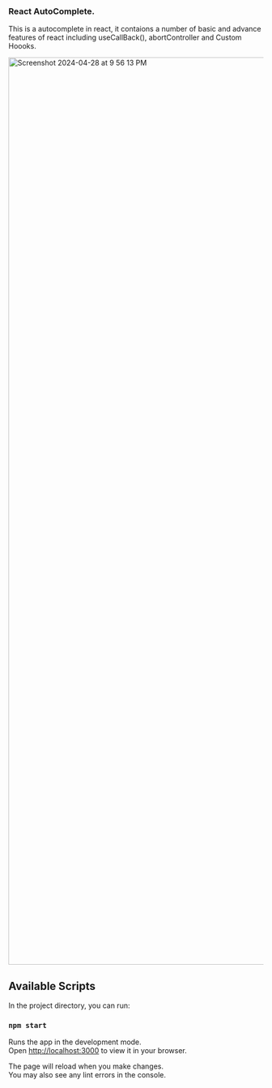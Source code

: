 ### React AutoComplete.
This is a autocomplete in react, it contaions a number of basic and advance features of react including useCallBack(), abortController and Custom Hoooks.

<img width="1792" alt="Screenshot 2024-04-28 at 9 56 13 PM" src="https://github.com/sauravphulera/Autocomplete_library_react/assets/16851666/79bd6c47-1d40-41bb-abfd-3adfcd5a9aa3">

## Available Scripts

In the project directory, you can run:

### `npm start`

Runs the app in the development mode.\
Open [http://localhost:3000](http://localhost:3000) to view it in your browser.

The page will reload when you make changes.\
You may also see any lint errors in the console.

